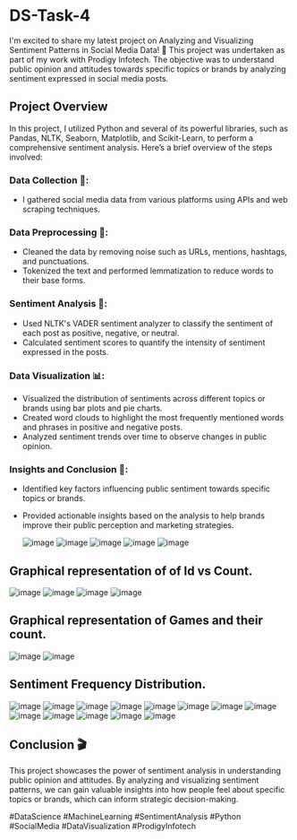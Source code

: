 # DS-Task-4

I'm excited to share my latest project on Analyzing and Visualizing Sentiment Patterns in Social Media Data! 🌟 This project was undertaken as part of my work with Prodigy Infotech. The objective was to understand public opinion and attitudes towards specific topics or brands by analyzing sentiment expressed in social media posts.


## Project Overview
In this project, I utilized Python and several of its powerful libraries, such as Pandas, NLTK, Seaborn, Matplotlib, and Scikit-Learn, to perform a comprehensive sentiment analysis. Here’s a brief overview of the steps involved:

### **Data Collection 📂**:
- I gathered social media data from various platforms using APIs and web scraping techniques.

  
### **Data Preprocessing 🧹**:
- Cleaned the data by removing noise such as URLs, mentions, hashtags, and punctuations.
- Tokenized the text and performed lemmatization to reduce words to their base forms.

  
### **Sentiment Analysis 🧐**:
- Used NLTK's VADER sentiment analyzer to classify the sentiment of each post as positive, negative, or neutral.
- Calculated sentiment scores to quantify the intensity of sentiment expressed in the posts.

  
### **Data Visualization 📊**:
- Visualized the distribution of sentiments across different topics or brands using bar plots and pie charts.
- Created word clouds to highlight the most frequently mentioned words and phrases in positive and negative posts.
- Analyzed sentiment trends over time to observe changes in public opinion.

  
### **Insights and Conclusion 🧠**:
- Identified key factors influencing public sentiment towards specific topics or brands.
- Provided actionable insights based on the analysis to help brands improve their public perception and marketing strategies.

  ![image](https://github.com/user-attachments/assets/0dd06148-f1c5-4474-990a-5796b39bd0af)
![image](https://github.com/user-attachments/assets/3e8cd6e6-0327-4128-8acf-59f87494162d)
![image](https://github.com/user-attachments/assets/411bc1f9-d53b-44ae-ac84-0be5c47285fe)
![image](https://github.com/user-attachments/assets/dfa41f99-6dce-4878-a164-90a47023ae2e)
![image](https://github.com/user-attachments/assets/493ba941-df6d-4ca8-a662-2cf20509323f)

## Graphical representation of of Id vs Count.
![image](https://github.com/user-attachments/assets/7dfc96f1-cf14-4718-b0e4-ab7bbd4248c8)
![image](https://github.com/user-attachments/assets/355edd51-36d7-4b06-b313-9eacb3dc496a)
![image](https://github.com/user-attachments/assets/a4d36317-bcf1-4702-ba6a-52eb1ec7ad20)
![image](https://github.com/user-attachments/assets/52769827-fa06-402d-8573-6023f5cc4780)

## Graphical representation of Games and their count.
![image](https://github.com/user-attachments/assets/b6daebc9-7bbd-4f11-863c-30caae1d5e02)
![image](https://github.com/user-attachments/assets/a1efcd16-f8ee-4dc3-80ca-c53608fd3448)

## Sentiment Frequency Distribution.
![image](https://github.com/user-attachments/assets/2df627fc-816a-46f9-8c20-853734623a36)
![image](https://github.com/user-attachments/assets/b3d4a366-6e34-461f-9cc1-8fe1c73007c3)
![image](https://github.com/user-attachments/assets/6ab75cae-3182-4639-8eac-c8d3e003444c)
![image](https://github.com/user-attachments/assets/d5ebcfb6-8e67-495f-8a1a-436894df3b5d)
![image](https://github.com/user-attachments/assets/9fab71c4-398f-4285-a6ee-387cafaed518)
![image](https://github.com/user-attachments/assets/cf4d9bce-5119-4458-a798-e1fc60c4a3dc)
![image](https://github.com/user-attachments/assets/755a9071-c591-4341-b113-91bc23f5d14d)
![image](https://github.com/user-attachments/assets/0fe7a020-3414-486f-be73-e8876aad9194)
![image](https://github.com/user-attachments/assets/63abd733-a4a9-491f-ae21-1100f8523fcb)
![image](https://github.com/user-attachments/assets/8673ba07-c276-4046-abf2-5d11ee457096)
![image](https://github.com/user-attachments/assets/d3bea284-25b9-469c-a149-e90d8c68679e)
![image](https://github.com/user-attachments/assets/4a030110-a91f-44a3-9e72-3f2e459aaa08)
![image](https://github.com/user-attachments/assets/654f99cd-c74e-4aa5-ae39-3dc8fd2f2537)

## Conclusion 🎬
This project showcases the power of sentiment analysis in understanding public opinion and attitudes. By analyzing and visualizing sentiment patterns, we can gain valuable insights into how people feel about specific topics or brands, which can inform strategic decision-making.


#DataScience #MachineLearning #SentimentAnalysis #Python #SocialMedia #DataVisualization #ProdigyInfotech
